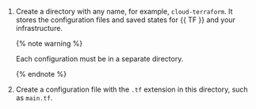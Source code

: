 1. Create a directory with any name, for example, `cloud-terraform`. It stores the configuration files and saved states for {{ TF }} and your infrastructure.

   {% note warning %}

   Each configuration must be in a separate directory.

   {% endnote %}

1. Create a configuration file with the `.tf` extension in this directory, such as `main.tf`.


